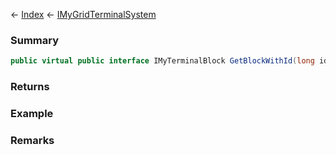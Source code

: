← [Index](Api-Index) ← [IMyGridTerminalSystem](Sandbox.ModAPI.Ingame.IMyGridTerminalSystem)

### Summary

```csharp
public virtual public interface IMyTerminalBlock GetBlockWithId(long id)
```

### Returns

### Example

### Remarks

